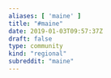 ```yaml
---
aliases: [ 'maine' ]
title: "#maine"
date: 2019-01-03T09:57:37Z
draft: false
type: community
kind: "regional"
subreddit: "maine"
---
```

